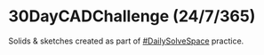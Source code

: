 # 30DayCADChallenge (24/7/365)

Solids & sketches created as part of [#DailySolveSpace](https://twitter.com/search?q=%23DailySolveSpace+from%3Aapp4soft) practice.
